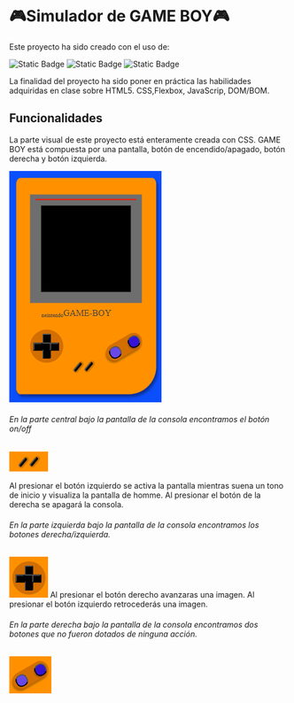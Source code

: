# 🎮Simulador de GAME BOY🎮

Este proyecto ha sido creado con el uso de:

![Static Badge](https://img.shields.io/badge/HTML5-orange?style=for-the-badge&logo=html5&logoColor=orange&labelColor=black&color=black)
![Static Badge](https://img.shields.io/badge/Javascript%20-%20yellow?style=for-the-badge&logo=Javascript&logoColor=e8d44d&labelColor=black&color=black)
![Static Badge](https://img.shields.io/badge/CSS3-%20yellow?style=for-the-badge&logo=CSS3&logoColor=0274b5&labelColor=black&color=black)

La finalidad del proyecto ha sido poner en práctica las habilidades adquiridas en clase sobre HTML5. CSS,Flexbox, JavaScrip, DOM/BOM.

## Funcionalidades

La parte visual de este proyecto está enteramente creada con CSS. GAME BOY está compuesta por una pantalla, botón de encendido/apagado, botón derecha y botón izquierda.

![](./img/game_boy.png)
###### En la parte central bajo la pantalla de la consola encontramos el botón on/off
![](./img/on-off.png)

Al presionar el botón izquierdo se activa la pantalla mientras suena un tono de inicio y visualiza la pantalla de homme.
Al presionar el botón de la derecha se apagará la consola.

###### En la parte izquierda bajo la pantalla de la consola encontramos los botones derecha/izquierda.

![](./img/derecha-izquierda.png)
Al presionar el botón derecho avanzaras una imagen.
Al presionar el botón izquierdo retrocederás una imagen.

###### En la parte derecha bajo la pantalla de la consola encontramos dos botones que no fueron dotados de ninguna acción.
![](./img/botones-extra.png)




